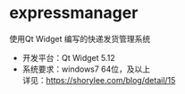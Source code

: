 # expressmanager
使用Qt Widget 编写的快递发货管理系统  
* 开发平台：Qt Widget 5.12
* 系统要求：windows7 64位，及以上  
详见：<https://shorylee.com/blog/detail/15>
